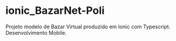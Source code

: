 # ionic_BazarNet-Poli
Projeto modelo de Bazar Virtual produzido em Ionic com Typescript.
Desenvolvimento Mobile.
